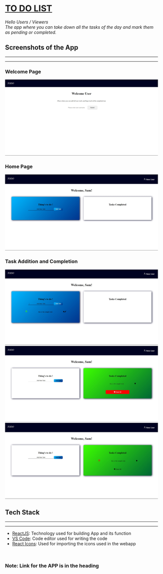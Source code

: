 # [TO DO LIST](https://mytodolister.netlify.app/)

<p style="font-style: italic;">
    Hello Users / Viewers
    <br />
    The app where you can take down all the tasks of the day and mark them as pending or completed. 
    <br />
</p>

## Screenshots of the App
---
---

### Welcome Page

![](./src/assets/images/welcome-page.jpg)

### Home Page

![](./src/assets/images/home-page.jpg)

### Task Addition and Completion

![](./src/assets/images/new-task-added.jpg)
![](./src/assets/images/task-completed.jpg)
![](./src/assets/images/task-completed-2.jpg)

## Tech Stack
---
---

- [ReactJS](https://reactjs.org/): Technology used for building App and its function
- [VS Code](https://code.visualstudio.com/): Code editor used for writing the code
- [React Icons](https://react-icons.github.io/react-icons): Used for importing the icons used in the webapp


<br />

### Note: Link for the APP is in the heading